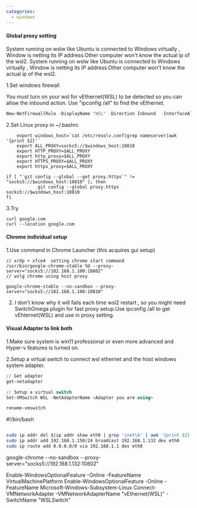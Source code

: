 ```yaml
---
categories:
  - windows
---
```

#### Global proxy setting

System running on wslw like Ubuntu is connected to Windows virtually , Window is netting its IP address.Other computer won't know the actual ip of the wsl2.
System running on wslw like Ubuntu is connected to Windows virtually , Window is netting its IP address.Other computer won't know the actual ip of the wsl2.


1.Set windows firewall

You must turn on your wsl for vEthernet(WSL) to be detected so you can allow the inbound action. Use "ipconfig /all" to find the vEthernet.
```powershell
New-NetFirewallRule -DisplayName "WSL" -Direction Inbound  -InterfaceAlias "vEthernet (WSL)"  -Action Allow
```


2.Set Linux proxy in ~/.bashrc
```shell
	export windows_host=`cat /etc/resolv.conf|grep nameserver|awk '{print $2}'`
	export ALL_PROXY=socks5://$windows_host:10810
	export HTTP_PROXY=$ALL_PROXY
	export http_proxy=$ALL_PROXY
	export HTTPS_PROXY=$ALL_PROXY
	export https_proxy=$ALL_PROXY

if [ "`git config --global --get proxy.https`" != "socks5://$windows_host:10810" ]; then
            git config --global proxy.https socks5://$windows_host:10810
fi
```


3.Try 

```shell
curl google.com
curl --location google.com
```


#### Chrome individual setup

1.Use command in Chrome Launcher (this acquires gui setup)

```
// xrdp + xfce4  setting chrome start command
/usr/bin/google-chrome-stable %U --proxy-server="socks5://182.168.1.100:10802"
// wslg chrome using host proxy

google-chrome-stable --no-sandbox --proxy-server="socks5://182.168.1.100:10810"
```

2. I don't know why it will fails each time wsl2 restart , so you might need SwitchOmega plugin for fast proxy setup.Use ipconfig /all to get vEhternet(WSL) and use in proxy setting.

#### Visual Adapter to link both

1.Make sure system is win11 professional or even more advanced and Hyper-v features is turned on.

2.Setup a virtual switch to connect wsl ethernet and the host windows system adapter.

```powershell
// Get adapter
get-netadapter

// Setup a virtual switch
Set-VMSwitch WSL -NetAdapterName <Adapter you are using>

```


```powershell
rename-vmswitch
```

#!/bin/bash

```bash

sudo ip addr del $(ip addr show eth0 | grep 'inet\b' | awk '{print $2}' | head -n 1) dev eth0
sudo ip addr add 192.168.1.150/24 broadcast 192.168.1.132 dev eth0
sudo ip route add 0.0.0.0/0 via 192.168.1.1 dev eth0

```


google-chrome --no-sandbox --proxy-server="socks5://192.168.1.132:10802"



Enable-WindowsOptionalFeature -Online -FeatureName VirtualMachinePlatform
Enable-WindowsOptionalFeature -Online -FeatureName Microsoft-Windows-Subsystem-Linux
Connect-VMNetworkAdapter -VMNetworkAdapterName "vEthernet(WSL)" -SwitchName "WSLSwitch"
